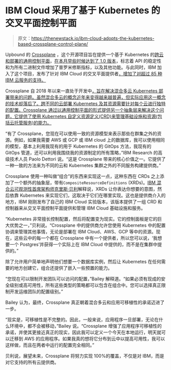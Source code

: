 # IBM Cloud 采用了基于 Kubernetes 的交叉平面控制平面

> 原文：<https://thenewstack.io/ibm-cloud-adopts-the-kubernetes-based-crossplane-control-plane/>

Upbound 的 [Crossplane](https://crossplane.io/) ，这个开源项目旨在提供一个基于 Kubernetes 的[跨云和部署的通用控制平面](https://thenewstack.io/crossplane-a-kubernetes-control-plane-to-roll-your-own-paas/)，[在本月早些时候达到了 1.0 版本](https://blog.crossplane.io/announcing-crossplane-v1-0/)，标志着 API 的稳定性和为所有二进制文件增加了普罗米修斯指标，以及其他功能。与此同时，IBM 加入了这个项目，发布了针对 IBM Cloud 的交叉平面提供者[，增加了对超过 85 种 IBM 云服务的支持。](https://developer.ibm.com/blogs/ibm-joins-the-crossplane-community/)

Crossplane 自 2018 年以来一直处于开发中[，旨在解决混合多云 Kubernetes 部署带来的问题。虽然混合多云的概念近年来变得越来越普遍，但实际应用这一概念的技术却落后了。跨不同的云部署 Kubernetes 及其资源需要针对每个云进行独特的配置。Crossplane 通过以通用控制平面的形式提供另一个抽象层来解决这个问题，它提供了使用 Kubernetes 自定义资源定义(CRD)来管理基础设施和资源(包括云托管服务)的能力。](https://blog.crossplane.io/crossplane-turns-2-years-old-just-ahead-of-v1-release/)

“有了 Crossplane，您现在可以使用一致的资源模型来表示那些在群集之外的资源。例如，如果我需要 AWS 或 GCP 或 IBM cloud 上的数据库，我可以使用相同的模型，基本上利用我现有的用于 Kubernetes 的 GitOps 方法，我现有的 GitOps 管道，还可以利用我围绕我的资源制定的所有策略，”IBM Research 的高级技术人员 Paolo Dettori 说。“这是 Crossplane 带来的核心价值之一。它提供了一种一致的方法来为不同的云和 Kubernetes 集群之外的不同服务构建提供商。”

Crossplane 使用一种叫做“组合”的东西来实现这一点，这种东西在 CRDs 之上添加了一个额外的抽象层，带有`CompositeResourceDefinitions` (XRDs)。[IBM 混合云可观测性首席架构师克里斯·贝利](https://www.linkedin.com/in/chrisbaileyibm/)解释说，XRDs 让你表达你想要的意图，然后依靠 Kubernetes 来实现它们，这取决于它们在哪里实现。这也是提供商介入的地方，IBM 刚刚发布了自己的 IBM Cloud 实验版本，该版本提供了一组 CRD 和控制器来从交叉平面控制平面提供和管理 IBM Cloud 基础设施和服务。

“Kubernetes 非常擅长控制配置，然后将配置变为现实。它的控制面板是它的巨大优势之一，”贝利说。“Crossplane 中的提供商允许您使用 Kubernetes 中的配置协调来管理其他事情，无论是部署在 IBM Cloud、AWS、GCP 等中的资源。现在，这些云中的每一个都在 Crossplane 中有一个提供者，所以您可以说，‘我想要一个 Postgres’并获得一个实际上在 IBM Cloud 中提供的，而不是在集群中提供的。”

除了允许用户简单地声明他们想要一个数据库实例，然后让 Kubernetes 在任何需要的地方创建它，组合还提供了嵌入一些预置的能力。

“您现在可以限制开发团队可以访问的配置，”Bailey 解释道。“如果必须有现成的安全级别或高可用性，所有这些类型的策略都可以包含在组合中。您可以选择真正限制开发运维团队的配置级别。”

Bailey 认为，最终，Crossplane 真正朝着混合多云和应用可移植性的承诺迈进了一步。

“现实是，可移植性是不完整的。因此，一般来说，应用程序一旦部署，无论在什么环境中，都不会被移动，”Bailey 说。“Crossplane 增强了应用程序可移植性的承诺，并使其更接近真正的现实，因此我可以定义一个今天在本地运行，明天就可以迁移到 AWS 的应用程序。如果我真的想将它分布到云中以提高可用性，我可以这样做，而且在两者中运行的配置完全相同。”

贝利说，展望未来，Crossplane 将努力实现 100%的覆盖，不仅是对 IBM，而是对它支持的所有云提供商。

<svg xmlns:xlink="http://www.w3.org/1999/xlink" viewBox="0 0 68 31" version="1.1"><title>Group</title> <desc>Created with Sketch.</desc></svg>